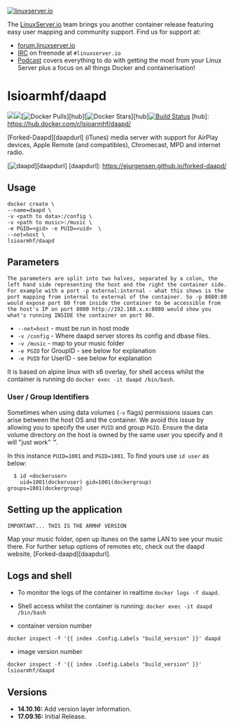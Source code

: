[linuxserverurl]: https://linuxserver.io
[forumurl]: https://forum.linuxserver.io
[ircurl]: https://www.linuxserver.io/irc/
[podcasturl]: https://www.linuxserver.io/podcast/

[![linuxserver.io](https://raw.githubusercontent.com/linuxserver/docker-templates/master/linuxserver.io/img/linuxserver_medium.png)][linuxserverurl]

The [LinuxServer.io][linuxserverurl] team brings you another container release featuring easy user mapping and community support. Find us for support at:
* [forum.linuxserver.io][forumurl]
* [IRC][ircurl] on freenode at `#linuxserver.io`
* [Podcast][podcasturl] covers everything to do with getting the most from your Linux Server plus a focus on all things Docker and containerisation!

# lsioarmhf/daapd
[![](https://images.microbadger.com/badges/version/lsioarmhf/daapd.svg)](https://microbadger.com/images/lsioarmhf/daapd "Get your own version badge on microbadger.com")[![](https://images.microbadger.com/badges/image/lsioarmhf/daapd.svg)](https://microbadger.com/images/lsioarmhf/daapd "Get your own image badge on microbadger.com")[![Docker Pulls](https://img.shields.io/docker/pulls/lsioarmhf/daapd.svg)][hub][![Docker Stars](https://img.shields.io/docker/stars/lsioarmhf/daapd.svg)][hub][![Build Status](http://jenkins.linuxserver.io:8080/buildStatus/icon?job=Dockers/LinuxServer.io-armhf/lsioarmhf-daapd)](http://jenkins.linuxserver.io:8080/job/Dockers/job/LinuxServer.io-armhf/job/lsioarmhf-daapd/)
[hub]: https://hub.docker.com/r/lsioarmhf/daapd/

[Forked-Daapd][daapdurl] (iTunes) media server with support for AirPlay devices, Apple Remote (and compatibles), Chromecast, MPD and internet radio.

[![daapd](https://raw.githubusercontent.com/linuxserver/beta-templates/master/lsiodev/img/daapd-git.png)][daapdurl]
[daapdurl]: https://ejurgensen.github.io/forked-daapd/

## Usage

```
docker create \
--name=daapd \
-v <path to data>:/config \
-v <path to music>:/music \
-e PGID=<gid> -e PUID=<uid>  \
--net=host \
lsioarmhf/daapd
```

## Parameters

`The parameters are split into two halves, separated by a colon, the left hand side representing the host and the right the container side. 
For example with a port -p external:internal - what this shows is the port mapping from internal to external of the container.
So -p 8080:80 would expose port 80 from inside the container to be accessible from the host's IP on port 8080
http://192.168.x.x:8080 would show you what's running INSIDE the container on port 80.`


* `--net=host` - must be run in host mode
* `-v /config` - Where daapd server stores its config and dbase files.
* `-v /music` - map to your music folder
* `-e PGID` for GroupID - see below for explanation
* `-e PUID` for UserID - see below for explanation

It is based on alpine linux with s6 overlay, for shell access whilst the container is running do `docker exec -it daapd /bin/bash`.

### User / Group Identifiers

Sometimes when using data volumes (`-v` flags) permissions issues can arise between the host OS and the container. We avoid this issue by allowing you to specify the user `PUID` and group `PGID`. Ensure the data volume directory on the host is owned by the same user you specify and it will "just work" ™.

In this instance `PUID=1001` and `PGID=1001`. To find yours use `id user` as below:

```
  $ id <dockeruser>
    uid=1001(dockeruser) gid=1001(dockergroup) groups=1001(dockergroup)
```

## Setting up the application 
`IMPORTANT... THIS IS THE ARMHF VERSION`

Map your music folder, open up itunes on the same LAN to see your music there.
For further setup options of remotes etc, check out the daapd website, [Forked-daapd][daapdurl].

## Logs and shell
* To monitor the logs of the container in realtime `docker logs -f daapd`.
* Shell access whilst the container is running: `docker exec -it daapd /bin/bash`

* container version number 

`docker inspect -f '{{ index .Config.Labels "build_version" }}' daapd`

* image version number

`docker inspect -f '{{ index .Config.Labels "build_version" }}' lsioarmhf/daapd`

## Versions

+ **14.10.16:** Add version layer information.
+ **17.09.16:** Initial Release.
